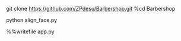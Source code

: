 git clone https://github.com/ZPdesu/Barbershop.git
%cd Barbershop

python align_face.py
    
%%writefile app.py
